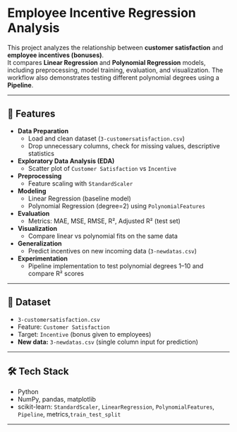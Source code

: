 # Employee Incentive Regression Analysis

This project analyzes the relationship between **customer satisfaction** and **employee incentives (bonuses)**.  
It compares **Linear Regression** and **Polynomial Regression** models, including preprocessing, model training, evaluation, and visualization. The workflow also demonstrates testing different polynomial degrees using a **Pipeline**.

---

## 📌 Features
- **Data Preparation**
  - Load and clean dataset (`3-customersatisfaction.csv`)
  - Drop unnecessary columns, check for missing values, descriptive statistics
- **Exploratory Data Analysis (EDA)**
  - Scatter plot of `Customer Satisfaction` vs `Incentive`
- **Preprocessing**
  - Feature scaling with `StandardScaler`
- **Modeling**
  - Linear Regression (baseline model)
  - Polynomial Regression (degree=2) using `PolynomialFeatures`
- **Evaluation**
  - Metrics: MAE, MSE, RMSE, R², Adjusted R² (test set)
- **Visualization**
  - Compare linear vs polynomial fits on the same data
- **Generalization**
  - Predict incentives on new incoming data (`3-newdatas.csv`)  
- **Experimentation**
  - Pipeline implementation to test polynomial degrees 1–10 and compare R² scores

---

## 📂 Dataset
  -  `3-customersatisfaction.csv`  
  - Feature: `Customer Satisfaction`  
  - Target: `Incentive` (bonus given to employees)  
- **New data:** `3-newdatas.csv` (single column input for prediction)

---

## 🛠 Tech Stack
- Python  
- NumPy, pandas, matplotlib  
- scikit-learn: `StandardScaler`, `LinearRegression`, `PolynomialFeatures`, `Pipeline`, metrics,`train_test_split`

---

